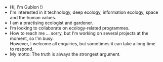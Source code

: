 - Hi, I'm Gublon !)
- I'm interested in it technology, deep ecology, information ecology, space and the human values.
- I am a practising ecologist and gardener.
- I’m looking to collaborate on ecology-related programmes.
- How to reach me ... sorry, but I'm working on several projects at the moment, so I'm busy. </br>However, I welcome all enquiries, but sometimes it can take a long time to respond.
- My motto: The truth is always the strongest argument.
  

<!---
gublon/gublon is a ✨ special ✨ repository because its `README.md` (this file) appears on your GitHub profile.
You can click the Preview link to take a look at your changes.
--->
